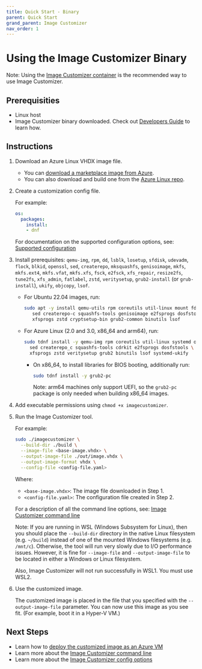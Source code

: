 ```yaml
---
title: Quick Start - Binary
parent: Quick Start
grand_parent: Image Customizer
nav_order: 1
---
```


# Using the Image Customizer Binary

Note: Using the [Image Customizer container](../quick-start/quick-start.md) is the recommended way to use Image Customizer.

## Prerequisities

- Linux host
- Image Customizer binary downloaded. Check out [Developers Guide](../developer-guide.md) to learn how.

## Instructions

1. Download an Azure Linux VHDX image file. 
   - You can [download a marketplace image from Azure](../how-to/download-marketplace-image.md). 
   - You can also download and build one from the [Azure Linux repo](https://github.com/microsoft/azurelinux).

2. Create a customization config file.

   For example:

    ```yaml
    os:
      packages:
        install:
        - dnf
    ```

   For documentation on the supported configuration options, see:
   [Supported configuration](../api/configuration.md)

3. Install prerequisites: `qemu-img`, `rpm`, `dd`, `lsblk`, `losetup`, `sfdisk`,
   `udevadm`, `flock`, `blkid`, `openssl`, `sed`, `createrepo`, `mksquashfs`,
   `genisoimage`, `mkfs`, `mkfs.ext4`, `mkfs.vfat`, `mkfs.xfs`, `fsck`,
   `e2fsck`, `xfs_repair`, `resize2fs`, `tune2fs`, `xfs_admin`, `fatlabel`, `zstd`,
   `veritysetup`, `grub2-install` (or `grub-install`), `ukify`, `objcopy`, `lsof`.

   - For Ubuntu 22.04 images, run:

     ```bash
     sudo apt -y install qemu-utils rpm coreutils util-linux mount fdisk udev openssl \
        sed createrepo-c squashfs-tools genisoimage e2fsprogs dosfstools \
        xfsprogs zstd cryptsetup-bin grub2-common binutils lsof
     ```

   - For Azure Linux (2.0 and 3.0, x86_64 and arm64), run:

     ```bash
     sudo tdnf install -y qemu-img rpm coreutils util-linux systemd openssl \
       sed createrepo_c squashfs-tools cdrkit e2fsprogs dosfstools \
       xfsprogs zstd veritysetup grub2 binutils lsof systemd-ukify
     ```

     - On x86_64, to install libraries for BIOS booting, additionally run:

       ```bash
       sudo tdnf install -y grub2-pc
       ```

       Note: arm64 machines only support UEFI, so the `grub2-pc` package is only needed
       when building x86_64 images.

4. Add executable permissions using `chmod +x imagecustomizer`.

5. Run the Image Customizer tool.

   For example:

    ```bash
    sudo ./imagecustomizer \
      --build-dir ./build \
      --image-file <base-image.vhdx> \
      --output-image-file ./out/image.vhdx \
      --output-image-format vhdx \
      --config-file <config-file.yaml>
    ```

   Where:

   - `<base-image.vhdx>`: The image file downloaded in Step 1.
   - `<config-file.yaml>`: The configuration file created in Step 2.

   For a description of all the command line options, see:
   [Image Customizer command line](../api/cli.md)

   Note: If you are running in WSL (Windows Subsystem for Linux), then you should place
   the `--build-dir` directory in the native Linux filesystem (e.g. `~/build`) instead
   of one of the mounted Windows filesystems (e.g. `/mnt/c`). Otherwise, the tool will
   run very slowly due to I/O performance issues. However, it is fine for `--image-file`
   and `--output-image-file` to be located in either a Windows or Linux filesystem.

   Also, Image Customizer will not run successfully in WSL1. You must use WSL2.

6. Use the customized image.

   The customized image is placed in the file that you specified with the
   `--output-image-file` parameter. You can now use this image as you see fit.
   (For example, boot it in a Hyper-V VM.)

## Next Steps

- Learn how to [deploy the customized image as an Azure VM](../how-to/azure-vm.md)
- Learn more about the [Image Customizer command line](../api/cli.md)
- Learn more about the [Image Customizer config options](../api/configuration.md)
